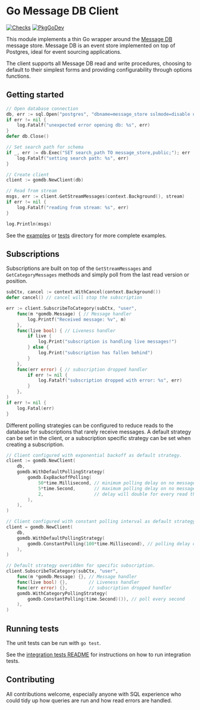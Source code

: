 # Go Message DB Client

[![Checks](https://github.com/alexrudd/gomdb/actions/workflows/checks.yml/badge.svg?event=push)](https://github.com/alexrudd/gomdb/actions/workflows/checks.yml)
[![PkgGoDev](https://pkg.go.dev/badge/github.com/alexrudd/gomdb)](https://pkg.go.dev/github.com/alexrudd/gomdb)

This module implements a thin Go wrapper around the [Message DB](https://github.com/message-db/message-db) message store. Message DB is an event store implemented on top of Postgres, ideal for event sourcing applications.

The client supports all Message DB read and write procedures, choosing to default to their simplest forms and providing configurability through options functions.

## Getting started

```go
// Open database connection
db, err := sql.Open("postgres", "dbname=message_store sslmode=disable user=message_store")
if err != nil {
    log.Fatalf("unexpected error opening db: %s", err)
}
defer db.Close()

// Set search path for schema
if _, err := db.Exec("SET search_path TO message_store,public;"); err != nil {
    log.Fatalf("setting search path: %s", err)
}

// Create client
client := gomdb.NewClient(db)

// Read from stream
msgs, err := client.GetStreamMessages(context.Background(), stream)
if err != nil {
    log.Fatalf("reading from stream: %s", err)
}

log.Println(msgs)
```

See the [examples](./tests/examples) or [tests](./tests) directory for more complete examples.

## Subscriptions

Subscriptions are built on top of the `GetStreamMessages` and `GetCategoryMessages` methods and simply poll from the last read version or position.

```go
subCtx, cancel := context.WithCancel(context.Background())
defer cancel() // cancel will stop the subscription

err := client.SubscribeToCategory(subCtx, "user",
    func(m *gomdb.Message) { // Message handler
        log.Printf("Received message: %v", m)
    },
    func(live bool) { // Liveness handler
        if live {
            log.Print("subscription is handling live messages!")
        } else {
            log.Print("subscription has fallen behind")
        }
    },
    func(err error) { // subscription dropped handler
        if err != nil {
            log.Fatalf("subscription dropped with error: %s", err)
        }
    },
)
if err != nil {
    log.Fatal(err)
}
```

Different polling strategies can be configured to reduce reads to the database for subscriptions that rarely receive messages. A default strategy can be set in the client, or a subscription specific strategy can be set when creating a subscription.

```go
// Client configured with exponential backoff as default strategy.
client := gomdb.NewClient(
    db,
    gomdb.WithDefaultPollingStrategy(
        gomdb.ExpBackoffPolling(
            50*time.Millisecond, // minimum polling delay on no messages read
            5*time.Second,       // maximum polling delay on no messages read
            2,                   // delay will double for every read that returns no messages
        ),
    ),
)

// Client configured with constant polling interval as default strategy.
client = gomdb.NewClient(
    db,
    gomdb.WithDefaultPollingStrategy(
        gomdb.ConstantPolling(100*time.Millisecond), // polling delay on no messages read
    ),
)

// Default strategy overidden for specific subscription.
client.SubscribeToCategory(subCtx, "user",
    func(m *gomdb.Message) {}, // Message handler
    func(live bool) {},        // Liveness handler
    func(err error) {},        // subscription dropped handler
    gomdb.WithCategoryPollingStrategy(
        gomdb.ConstantPolling(time.Second)()), // poll every second
    ),
)
```

## Running tests

The unit tests can be run with `go test`.

See the [integration tests README](./tests/README.md) for instructions on how to run integration tests.

## Contributing

All contributions welcome, especially anyone with SQL experience who could tidy up how queries are run and how read errors are handled.
